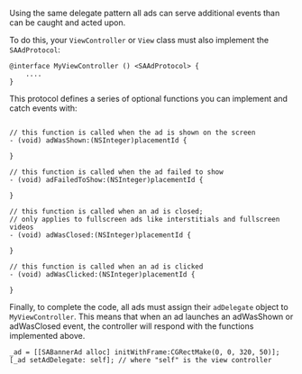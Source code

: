 Using the same delegate pattern all ads can serve additional events than can be caught and acted upon.

To do this, your `ViewController` or `View` class must also implement the `SAAdProtocol`:

```
@interface MyViewController () <SAAdProtocol> {
	....
}

``` 

This protocol defines a series of optional functions you can implement and catch events with:

```

// this function is called when the ad is shown on the screen
- (void) adWasShown:(NSInteger)placementId {
	
}

// this function is called when the ad failed to show
- (void) adFailedToShow:(NSInteger)placementId {
	
}

// this function is called when an ad is closed;
// only applies to fullscreen ads like interstitials and fullscreen videos
- (void) adWasClosed:(NSInteger)placementId {
	
}

// this function is called when an ad is clicked
- (void) adWasClicked:(NSInteger)placementId {
	
}

```

Finally, to complete the code, all ads must assign their `adDelegate` object to `MyViewController`. This means that when an ad launches an adWasShown or adWasClosed event, the controller will respond with the functions implemented above.

```
_ad = [[SABannerAd alloc] initWithFrame:CGRectMake(0, 0, 320, 50)];
[_ad setAdDelegate: self]; // where "self" is the view controller

```